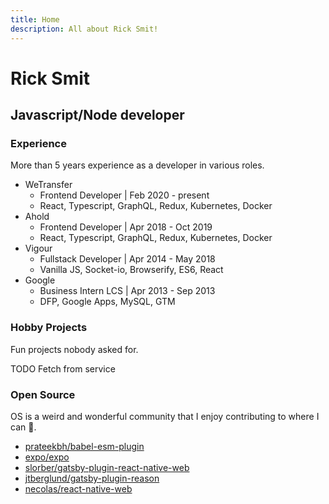 ```yaml
---
title: Home
description: All about Rick Smit!
---
```


# Rick Smit

## Javascript/Node developer

### Experience

More than 5 years experience as a developer in various roles.

- WeTransfer
  - Frontend Developer | Feb 2020 - present
  - React, Typescript, GraphQL, Redux, Kubernetes, Docker
- Ahold
  - Frontend Developer | Apr 2018 - Oct 2019
  - React, Typescript, GraphQL, Redux, Kubernetes, Docker
- Vigour
  - Fullstack Developer | Apr 2014 - May 2018
  - Vanilla JS, Socket-io, Browserify, ES6, React
- Google
  - Business Intern LCS | Apr 2013 - Sep 2013
  - DFP, Google Apps, MySQL, GTM

### Hobby Projects

Fun projects nobody asked for.

TODO Fetch from service

### Open Source

OS is a weird and wonderful community that I enjoy contributing to where I can 🤠.

- [prateekbh/babel-esm-plugin](https://github.com/prateekbh/babel-esm-plugin/pull/41)
- [expo/expo](https://github.com/expo/expo/pull/6214)
- [slorber/gatsby-plugin-react-native-web](https://github.com/slorber/gatsby-plugin-react-native-web/pull/4)
- [jtberglund/gatsby-plugin-reason](https://github.com/jtberglund/gatsby-plugin-reason/pull/10)
- [necolas/react-native-web](https://github.com/necolas/react-native-web/pull/1123)
